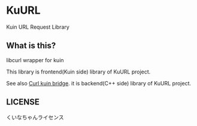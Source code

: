 # KuURL
Kuin URL Request Library

## What is this?
libcurl wrapper for kuin

This library is frontend(Kuin side) library of KuURL project.

See also [Curl kuin bridge](https://github.com/pinfort/curl-kuin-bridge). it is backend(C++ side) library of KuURL project.

## LICENSE
くいなちゃんライセンス
